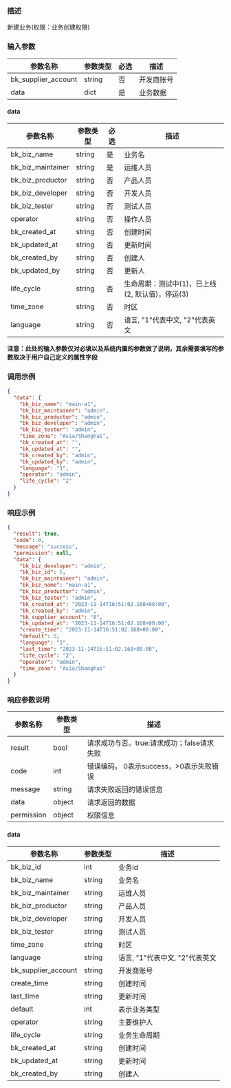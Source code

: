 ### 描述

新建业务(权限：业务创建权限)

### 输入参数

| 参数名称                | 参数类型   | 必选 | 描述    |
|---------------------|--------|----|-------|
| bk_supplier_account | string | 否  | 开发商账号 |
| data                | dict   | 是  | 业务数据  |

#### data

| 参数名称              | 参数类型   | 必选 | 描述                            |
|-------------------|--------|----|-------------------------------|
| bk_biz_name       | string | 是  | 业务名                           |
| bk_biz_maintainer | string | 是  | 运维人员                          |
| bk_biz_productor  | string | 否  | 产品人员                          |
| bk_biz_developer  | string | 否  | 开发人员                          |
| bk_biz_tester     | string | 否  | 测试人员                          |
| operator          | string | 否  | 操作人员                          |
| bk_created_at     | string | 否  | 创建时间                          |
| bk_updated_at     | string | 否  | 更新时间                          |
| bk_created_by     | string | 否  | 创建人                           |
| bk_updated_by     | string | 否  | 更新人                           |
| life_cycle        | string | 否  | 生命周期：测试中(1)，已上线(2, 默认值)，停运(3) |
| time_zone         | string | 否  | 时区                            |
| language          | string | 否  | 语言, "1"代表中文, "2"代表英文          |

**注意：此处的输入参数仅对必填以及系统内置的参数做了说明，其余需要填写的参数取决于用户自己定义的属性字段**

### 调用示例

```json
{
  "data": {
    "bk_biz_name": "main-a1",
    "bk_biz_maintainer": "admin",
    "bk_biz_productor": "admin",
    "bk_biz_developer": "admin",
    "bk_biz_tester": "admin",
    "time_zone": "Asia/Shanghai",
    "bk_created_at": "",
    "bk_updated_at": "",
    "bk_created_by": "admin",
    "bk_updated_by": "admin",
    "language": "1",
    "operator": "admin",
    "life_cycle": "2"
  }
}
```

### 响应示例

```json
{
  "result": true,
  "code": 0,
  "message": "success",
  "permission": null,
  "data": {
    "bk_biz_developer": "admin",
    "bk_biz_id": 5,
    "bk_biz_maintainer": "admin",
    "bk_biz_name": "main-a1",
    "bk_biz_productor": "admin",
    "bk_biz_tester": "admin",
    "bk_created_at": "2023-11-14T16:51:02.168+08:00",
    "bk_created_by": "admin",
    "bk_supplier_account": "0",
    "bk_updated_at": "2023-11-14T16:51:02.168+08:00",
    "create_time": "2023-11-14T16:51:02.168+08:00",
    "default": 0,
    "language": "1",
    "last_time": "2023-11-14T16:51:02.168+08:00",
    "life_cycle": "2",
    "operator": "admin",
    "time_zone": "Asia/Shanghai"
  }
}
```

### 响应参数说明

| 参数名称       | 参数类型   | 描述                         |
|------------|--------|----------------------------|
| result     | bool   | 请求成功与否。true:请求成功；false请求失败 |
| code       | int    | 错误编码。 0表示success，>0表示失败错误  |
| message    | string | 请求失败返回的错误信息                |
| data       | object | 请求返回的数据                    |
| permission | object | 权限信息                       |

#### data

| 参数名称                | 参数类型   | 描述                   |
|---------------------|--------|----------------------|
| bk_biz_id           | int    | 业务id                 |
| bk_biz_name         | string | 业务名                  |
| bk_biz_maintainer   | string | 运维人员                 |
| bk_biz_productor    | string | 产品人员                 |
| bk_biz_developer    | string | 开发人员                 |
| bk_biz_tester       | string | 测试人员                 |
| time_zone           | string | 时区                   |
| language            | string | 语言, "1"代表中文, "2"代表英文 |
| bk_supplier_account | string | 开发商账号                |
| create_time         | string | 创建时间                 |
| last_time           | string | 更新时间                 |
| default             | int    | 表示业务类型               |
| operator            | string | 主要维护人                |
| life_cycle          | string | 业务生命周期               |
| bk_created_at       | string | 创建时间                 |
| bk_updated_at       | string | 更新时间                 |
| bk_created_by       | string | 创建人                  |
